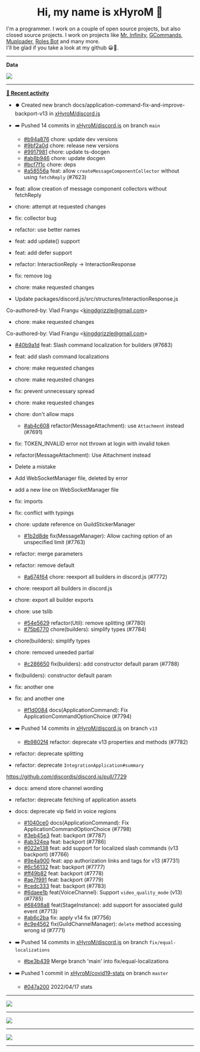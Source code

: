 <p align="center">
    <!-- <img src="https://avatars.githubusercontent.com/u/56601352" width="192" alt="hyro's pfp" /> -->
    <h1 align="center">Hi, my name is xHyroM 👋</h1>
</p>

I'm a programmer. I work on a couple of open source projects, but also closed source projects. I work on projects like [Mr. Infinity](https://discord.com/oauth2/authorize?client_id=720321585625694239&scope=bot%20applications.commands&permissions=8&redirect_uri=https://blobs.gq/imanager&prompt=consent&response_type=code), [GCommands](https://github.com/Garlic-Team/GCommands), [Muploader](https://github.com/xHyroM/Muploder), [Roles Bot](https://github.com/xHyroM/roles-bot) and many more.  
I'll be glad if you take a look at my github 😀👀.

___
**Data**

<img src="https://github.com/xHyroM/xHyroM/blob/master/.cache/base.svg">

___

**[📰 Recent activity](https://github.com/xHyroM)**
* ⏺️ Created new branch docs/application-command-fix-and-improve-backport-v13 in [xHyroM/discord.js](https://github.com/xHyroM/discord.js)
* ➡️ Pushed 14 commits in [xHyroM/discord.js](https://github.com/xHyroM/discord.js) on branch `main`
  * [#b94a876](https://github.com/xHyroM/discord.js/commit/b94a876) chore: update dev versions
  * [#9bf2a0d](https://github.com/xHyroM/discord.js/commit/9bf2a0d) chore: release new versions
  * [#9917981](https://github.com/xHyroM/discord.js/commit/9917981) chore: update ts-docgen
  * [#ab8b946](https://github.com/xHyroM/discord.js/commit/ab8b946) chore: update docgen
  * [#bcf7f1c](https://github.com/xHyroM/discord.js/commit/bcf7f1c) chore: deps
  * [#a58556a](https://github.com/xHyroM/discord.js/commit/a58556a) feat: allow `createMessageComponentCollector` without using `fetchReply` (#7623)

* feat: allow creation of message component collectors without fetchReply

* chore: attempt at requested changes

* fix: collector bug

* refactor: use better names

* feat: add update() support

* feat: add defer support

* refactor: InteractionReply -&gt; InteractionResponse

* fix: remove log

* chore: make requested changes

* Update packages/discord.js/src/structures/InteractionResponse.js

Co-authored-by: Vlad Frangu &lt;kingdgrizzle@gmail.com&gt;

* chore: make requested changes

Co-authored-by: Vlad Frangu &lt;kingdgrizzle@gmail.com&gt;
  * [#40b9a1d](https://github.com/xHyroM/discord.js/commit/40b9a1d) feat: Slash command localization for builders (#7683)

* feat: add slash command localizations

* chore: make requested changes

* chore: make requested changes

* fix: prevent unnecessary spread

* chore: make requested changes

* chore: don&#39;t allow maps
  * [#ab4c608](https://github.com/xHyroM/discord.js/commit/ab4c608) refactor(MessageAttachment): use `Attachment` instead (#7691)

* fix: TOKEN_INVALID error not thrown at login with invalid token

* refactor(MessageAttachment): Use Attachment instead

* Delete a mistake

* Add WebSocketManager file, deleted by error

* add a new line on WebSocketManager file

* fix: imports

* fix: conflict with typings

* chore: update reference on GuildStickerManager
  * [#1b2d8de](https://github.com/xHyroM/discord.js/commit/1b2d8de) fix(MessageManager): Allow caching option of an unspecified limit (#7763)

* refactor: merge parameters

* refactor: remove default
  * [#a674f64](https://github.com/xHyroM/discord.js/commit/a674f64) chore: reexport all builders in discord.js (#7772)

* chore: reexport all builders in discord.js

* chore: export all builder exports

* chore: use tslib
  * [#54e5629](https://github.com/xHyroM/discord.js/commit/54e5629) refactor(Util): remove splitting (#7780)
  * [#75b6770](https://github.com/xHyroM/discord.js/commit/75b6770) chore(builders): simplify types (#7784)

* chore(builders): simplify types

* chore: removed uneeded partial
  * [#c286650](https://github.com/xHyroM/discord.js/commit/c286650) fix(builders): add constructor default param (#7788)

* fix(builders): constructor default param

* fix: another one

* fix: and another one
  * [#f1d0084](https://github.com/xHyroM/discord.js/commit/f1d0084) docs(ApplicationCommand): Fix ApplicationCommandOptionChoice (#7794)
* ➡️ Pushed 14 commits in [xHyroM/discord.js](https://github.com/xHyroM/discord.js) on branch `v13`
  * [#b9802f4](https://github.com/xHyroM/discord.js/commit/b9802f4) refactor: deprecate v13 properties and methods (#7782)

* refactor: deprecate splitting

* refactor: deprecate `IntegrationApplication#summary`

https://github.com/discordjs/discord.js/pull/7729

* docs: amend store channel wording

* refactor: deprecate fetching of application assets

* docs: deprecate vip field in voice regions
  * [#1040ce0](https://github.com/xHyroM/discord.js/commit/1040ce0) docs(ApplicationCommand): Fix ApplicationCommandOptionChoice (#7798)
  * [#3eb45e3](https://github.com/xHyroM/discord.js/commit/3eb45e3) feat: backport (#7787)
  * [#ab324ea](https://github.com/xHyroM/discord.js/commit/ab324ea) feat: backport (#7786)
  * [#022e138](https://github.com/xHyroM/discord.js/commit/022e138) feat: add support for localized slash commands (v13 backport) (#7766)
  * [#9e4a900](https://github.com/xHyroM/discord.js/commit/9e4a900) feat: app authorization links and tags for v13 (#7731)
  * [#6c56132](https://github.com/xHyroM/discord.js/commit/6c56132) feat: backport (#7777)
  * [#ff49b82](https://github.com/xHyroM/discord.js/commit/ff49b82) feat: backport (#7778)
  * [#ae7f991](https://github.com/xHyroM/discord.js/commit/ae7f991) feat: backport (#7779)
  * [#cedc333](https://github.com/xHyroM/discord.js/commit/cedc333) feat: backport (#7783)
  * [#6daee1b](https://github.com/xHyroM/discord.js/commit/6daee1b) feat(VoiceChannel): Support `video_quality_mode` (v13) (#7785)
  * [#68498a8](https://github.com/xHyroM/discord.js/commit/68498a8) feat(StageInstance): add support for associated guild event (#7713)
  * [#ab6c2ba](https://github.com/xHyroM/discord.js/commit/ab6c2ba) fix: apply v14 fix (#7756)
  * [#c9e4562](https://github.com/xHyroM/discord.js/commit/c9e4562) fix(GuildChannelManager): `delete` method accessing wrong id (#7771)
* ➡️ Pushed 14 commits in [xHyroM/discord.js](https://github.com/xHyroM/discord.js) on branch `fix/equal-localizations`
  * [#be3b439](https://github.com/xHyroM/discord.js/commit/be3b439) Merge branch &#39;main&#39; into fix/equal-localizations
* ➡️ Pushed 1 commit in [xHyroM/covid19-stats](https://github.com/xHyroM/covid19-stats) on branch `master`
  * [#047a200](https://github.com/xHyroM/covid19-stats/commit/047a200) 2022/04/17 stats


___

<img src="https://github.com/xHyroM/xHyroM/blob/master/.cache/isocalendar.svg">

___

<img src="https://github.com/xHyroM/xHyroM/blob/master/.cache/languages.svg">

___

<img src="https://github.com/xHyroM/xHyroM/blob/master/.cache/achievements.svg">

___
